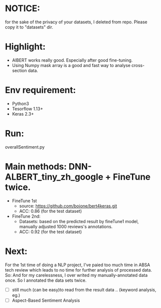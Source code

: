 # NOTICE:
for the sake of the privacy of your datasets, I deleted from repo. Please copy it to "datasets" dir.

# Highlight:
- AlBERT works really good. Especially after good fine-tuning.
- Using Numpy mask array is a good and fast way to analyse cross-section data.

# Env requirement: 
- Python3 
- Tesorflow 1.13+ 
- Keras 2.3+

# Run:
overallSentiment.py

# Main methods: DNN-ALBERT_tiny_zh_google + FineTune twice.
- FineTune 1st
    - source: https://github.com/bojone/bert4keras.git
    - ACC: 0.86 (for the test dataset)
- FineTune 2nd: 
    - Datasets: based on the predicted result by fineTune1 model, manually adjusted 1000 reviews's annotations.
    - ACC: 0.92 (for the test dataset)

# Next:
For the 1st time of doing a NLP project, I've paied too much time in ABSA tech review which leads to no time for further analysis of processed data. So:
And for my carelessness, I over writed my manually-annotated data once. So I annotated the data sets twice. 
- [ ] still much (can be easy)to read from the result data .. (keyword analysis, eg.)
- [ ] Aspect-Based Sentiment Analysis
